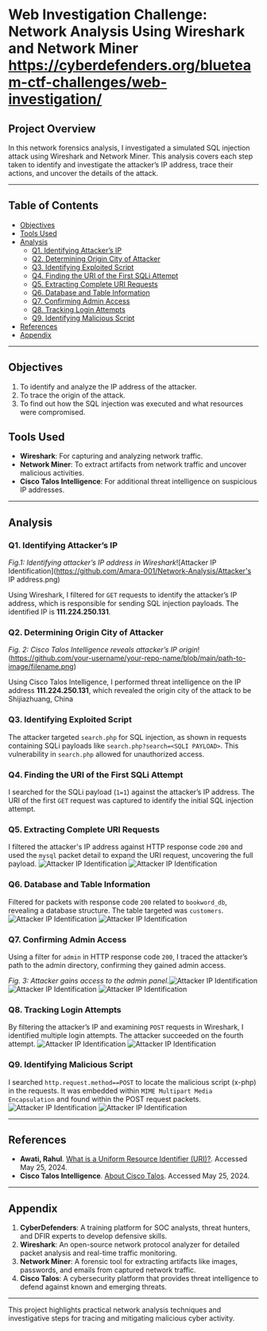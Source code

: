# Web Investigation Challenge: Network Analysis Using Wireshark and Network Miner https://cyberdefenders.org/blueteam-ctf-challenges/web-investigation/

## Project Overview
In this network forensics analysis, I investigated a simulated SQL injection attack using Wireshark and Network Miner. This analysis covers each step taken to identify and investigate the attacker’s IP address, trace their actions, and uncover the details of the attack.

---

## Table of Contents
- [Objectives](#objectives)
- [Tools Used](#tools-used)
- [Analysis](#analysis)
  - [Q1. Identifying Attacker’s IP](#q1-identifying-attackers-ip)
  - [Q2. Determining Origin City of Attacker](#q2-determining-origin-city-of-attacker)
  - [Q3. Identifying Exploited Script](#q3-identifying-exploited-script)
  - [Q4. Finding the URI of the First SQLi Attempt](#q4-finding-the-uri-of-the-first-sqli-attempt)
  - [Q5. Extracting Complete URI Requests](#q5-extracting-complete-uri-requests)
  - [Q6. Database and Table Information](#q6-database-and-table-information)
  - [Q7. Confirming Admin Access](#q7-confirming-admin-access)
  - [Q8. Tracking Login Attempts](#q8-tracking-login-attempts)
  - [Q9. Identifying Malicious Script](#q9-identifying-malicious-script)
- [References](#references)
- [Appendix](#appendix)

---

## Objectives
1. To identify and analyze the IP address of the attacker.
2. To trace the origin of the attack.
3. To find out how the SQL injection was executed and what resources were compromised.

## Tools Used
- **Wireshark**: For capturing and analyzing network traffic.
- **Network Miner**: To extract artifacts from network traffic and uncover malicious activities.
- **Cisco Talos Intelligence**: For additional threat intelligence on suspicious IP addresses.

---

## Analysis

### Q1. Identifying Attacker’s IP
*Fig.1: Identifying attacker’s IP address in Wireshark*![Attacker IP Identification](https://github.com/Amara-001/Network-Analysis/Attacker's IP address.png)


Using Wireshark, I filtered for `GET` requests to identify the attacker’s IP address, which is responsible for sending SQL injection payloads. The identified IP is **111.224.250.131**.


### Q2. Determining Origin City of Attacker
*Fig. 2: Cisco Talos Intelligence reveals attacker’s IP origin*!(https://github.com/your-username/your-repo-name/blob/main/path-to-image/filename.png)

Using Cisco Talos Intelligence, I performed threat intelligence on the IP address **111.224.250.131**, which revealed the origin city of the attack to be Shijiazhuang, China

### Q3. Identifying Exploited Script
The attacker targeted `search.php` for SQL injection, as shown in requests containing SQLi payloads like `search.php?search=<SQLI PAYLOAD>`. This vulnerability in `search.php` allowed for unauthorized access.

### Q4. Finding the URI of the First SQLi Attempt
I searched for the SQLi payload (`1=1`) against the attacker’s IP address. The URI of the first `GET` request was captured to identify the initial SQL injection attempt.

### Q5. Extracting Complete URI Requests
I filtered the attacker's IP address against HTTP response code `200` and used the `mysql` packet detail to expand the URI request, uncovering the full payload.
![Attacker IP Identification](https://github.com/your-username/your-repo-name/blob/main/path-to-image/filename.png)
![Attacker IP Identification](https://github.com/your-username/your-repo-name/blob/main/path-to-image/filename.png)


### Q6. Database and Table Information
Filtered for packets with response code `200` related to `bookword_db`, revealing a database structure. The table targeted was `customers`.
![Attacker IP Identification](https://github.com/your-username/your-repo-name/blob/main/path-to-image/filename.png)
![Attacker IP Identification](https://github.com/your-username/your-repo-name/blob/main/path-to-image/filename.png)


### Q7. Confirming Admin Access
Using a filter for `admin` in HTTP response code `200`, I traced the attacker’s path to the admin directory, confirming they gained admin access.

*Fig. 3: Attacker gains access to the admin panel.*![Attacker IP Identification](https://github.com/your-username/your-repo-name/blob/main/path-to-image/filename.png)
![Attacker IP Identification](https://github.com/your-username/your-repo-name/blob/main/path-to-image/filename.png)
![Attacker IP Identification](https://github.com/your-username/your-repo-name/blob/main/path-to-image/filename.png)

### Q8. Tracking Login Attempts
By filtering the attacker’s IP and examining `POST` requests in Wireshark, I identified multiple login attempts. The attacker succeeded on the fourth attempt.
![Attacker IP Identification](https://github.com/your-username/your-repo-name/blob/main/path-to-image/filename.png)
![Attacker IP Identification](https://github.com/your-username/your-repo-name/blob/main/path-to-image/filename.png)

### Q9. Identifying Malicious Script
I searched `http.request.method==POST` to locate the malicious script (x-php) in the requests. It was embedded within `MIME Multipart Media Encapsulation` and found within the POST request packets.
![Attacker IP Identification](https://github.com/your-username/your-repo-name/blob/main/path-to-image/filename.png)
![Attacker IP Identification](https://github.com/your-username/your-repo-name/blob/main/path-to-image/filename.png)


---

## References
- **Awati, Rahul**. [What is a Uniform Resource Identifier (URI)?](https://www.techtarget.com/whatis/definition/URI-Uniform-Resource-Identifier). Accessed May 25, 2024.
- **Cisco Talos Intelligence**. [About Cisco Talos](https://www.talosintelligence.com/about). Accessed May 25, 2024.

---

## Appendix
1. **CyberDefenders**: A training platform for SOC analysts, threat hunters, and DFIR experts to develop defensive skills.
2. **Wireshark**: An open-source network protocol analyzer for detailed packet analysis and real-time traffic monitoring.
3. **Network Miner**: A forensic tool for extracting artifacts like images, passwords, and emails from captured network traffic.
4. **Cisco Talos**: A cybersecurity platform that provides threat intelligence to defend against known and emerging threats.

---

This project highlights practical network analysis techniques and investigative steps for tracing and mitigating malicious cyber activity.

